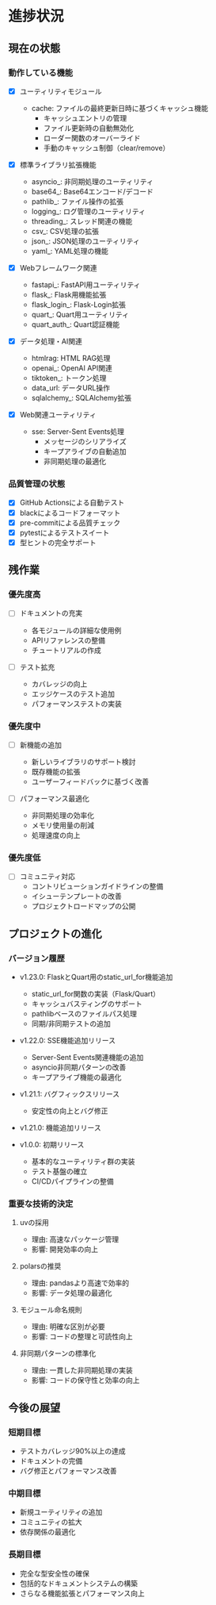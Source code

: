 # 進捗状況

## 現在の状態

### 動作している機能

- [x] ユーティリティモジュール
  - cache: ファイルの最終更新日時に基づくキャッシュ機能
    - キャッシュエントリの管理
    - ファイル更新時の自動無効化
    - ローダー関数のオーバーライド
    - 手動のキャッシュ制御（clear/remove）

- [x] 標準ライブラリ拡張機能
  - asyncio_: 非同期処理のユーティリティ
  - base64_: Base64エンコード/デコード
  - pathlib_: ファイル操作の拡張
  - logging_: ログ管理のユーティリティ
  - threading_: スレッド関連の機能
  - csv_: CSV処理の拡張
  - json_: JSON処理のユーティリティ
  - yaml_: YAML処理の機能

- [x] Webフレームワーク関連
  - fastapi_: FastAPI用ユーティリティ
  - flask_: Flask用機能拡張
  - flask_login_: Flask-Login拡張
  - quart_: Quart用ユーティリティ
  - quart_auth_: Quart認証機能

- [x] データ処理・AI関連
  - htmlrag: HTML RAG処理
  - openai_: OpenAI API関連
  - tiktoken_: トークン処理
  - data_url: データURL操作
  - sqlalchemy_: SQLAlchemy拡張

- [x] Web関連ユーティリティ
  - sse: Server-Sent Events処理
    - メッセージのシリアライズ
    - キープアライブの自動追加
    - 非同期処理の最適化

### 品質管理の状態

- [x] GitHub Actionsによる自動テスト
- [x] blackによるコードフォーマット
- [x] pre-commitによる品質チェック
- [x] pytestによるテストスイート
- [x] 型ヒントの完全サポート

## 残作業

### 優先度高

- [ ] ドキュメントの充実
  - 各モジュールの詳細な使用例
  - APIリファレンスの整備
  - チュートリアルの作成

- [ ] テスト拡充
  - カバレッジの向上
  - エッジケースのテスト追加
  - パフォーマンステストの実装

### 優先度中

- [ ] 新機能の追加
  - 新しいライブラリのサポート検討
  - 既存機能の拡張
  - ユーザーフィードバックに基づく改善

- [ ] パフォーマンス最適化
  - 非同期処理の効率化
  - メモリ使用量の削減
  - 処理速度の向上

### 優先度低

- [ ] コミュニティ対応
  - コントリビューションガイドラインの整備
  - イシューテンプレートの改善
  - プロジェクトロードマップの公開

## プロジェクトの進化

### バージョン履歴

- v1.23.0: FlaskとQuart用のstatic_url_for機能追加
  - static_url_for関数の実装（Flask/Quart）
  - キャッシュバスティングのサポート
  - pathlibベースのファイルパス処理
  - 同期/非同期テストの追加

- v1.22.0: SSE機能追加リリース
  - Server-Sent Events関連機能の追加
  - asyncio非同期パターンの改善
  - キープアライブ機能の最適化

- v1.21.1: バグフィックスリリース
  - 安定性の向上とバグ修正

- v1.21.0: 機能追加リリース

- v1.0.0: 初期リリース
  - 基本的なユーティリティ群の実装
  - テスト基盤の確立
  - CI/CDパイプラインの整備

### 重要な技術的決定

1. uvの採用
   - 理由: 高速なパッケージ管理
   - 影響: 開発効率の向上

2. polarsの推奨
   - 理由: pandasより高速で効率的
   - 影響: データ処理の最適化

3. モジュール命名規則
   - 理由: 明確な区別が必要
   - 影響: コードの整理と可読性向上

4. 非同期パターンの標準化
   - 理由: 一貫した非同期処理の実装
   - 影響: コードの保守性と効率の向上

## 今後の展望

### 短期目標

- テストカバレッジ90%以上の達成
- ドキュメントの完備
- バグ修正とパフォーマンス改善

### 中期目標

- 新規ユーティリティの追加
- コミュニティの拡大
- 依存関係の最適化

### 長期目標

- 完全な型安全性の確保
- 包括的なドキュメントシステムの構築
- さらなる機能拡張とパフォーマンス向上
